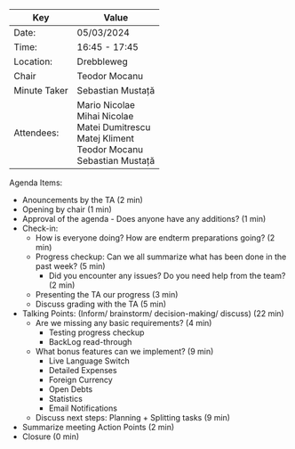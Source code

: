 | Key          | Value                                                                                                           |
| ------------ |-----------------------------------------------------------------------------------------------------------------|
| Date:        | 05/03/2024                                                                                                      |
| Time:        | 16:45 - 17:45                                                                                                   |
| Location:    | Drebbleweg                                                                                                      |
| Chair        | Teodor Mocanu                                                                                                   |
| Minute Taker | Sebastian Mustață                                                                                              |
| Attendees:   | Mario Nicolae <br/>Mihai Nicolae<br/>Matei Dumitrescu<br/>Matej Kliment<br/>Teodor Mocanu</br>Sebastian Mustață |

Agenda Items:
- Anouncements by the TA (2 min)
- Opening by chair (1 min)
- Approval of the agenda - Does anyone have any additions? (1 min)
- Check-in:
    - How is everyone doing? How are endterm preparations going? (2 min)
    - Progress checkup: Can we all summarize what has been done in the past week? (5 min)
      - Did you encounter any issues? Do you need help from the team? (2 min)
    - Presenting the TA our progress (3 min)
    - Discuss grading with the TA (5 min)
- Talking Points: (Inform/ brainstorm/ decision-making/ discuss) (22 min)
    - Are we missing any basic requirements? (4 min)
      - Testing progress checkup
      - BackLog read-through 
    - What bonus features can we implement? (9 min)
      - Live Language Switch
      - Detailed Expenses
      - Foreign Currency
      - Open Debts
      - Statistics
      - Email Notifications
    - Discuss next steps: Planning + Splitting tasks (9 min)
- Summarize meeting Action Points (2 min)
- Closure (0 min)
